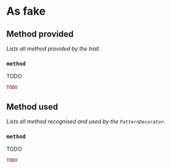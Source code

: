 # As fake

## Method provided
*Lists all method provided by the trait.*

### `method`
TODO

```php
TODO
```


## Method used
*Lists all method recognised and used by the `PatternDecorator`.*

### `method`
TODO

```php
TODO
```
